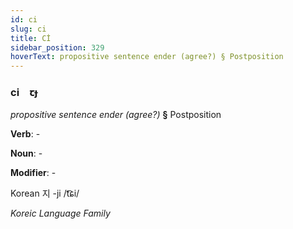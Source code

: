 ```yaml
---
id: ci
slug: ci
title: Cİ
sidebar_position: 329
hoverText: propositive sentence ender (agree?) § Postposition
---
```


### ci&emsp;<span kind="abugida">ꞇɟ</span>

*propositive sentence ender (agree?)* **§** Postposition

**Verb**: -

**Noun**: -

**Modifier**: -

Korean 지 -ji /t͡ɕi/

*Koreic Language Family*